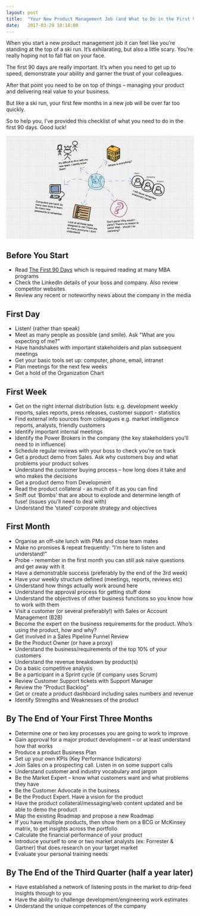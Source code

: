 ```yaml
---
layout: post
title:  "Your New Product Management Job (and What to Do in the First 90 Days)"
date:   2017-03-29 10:18:00
---
```


When you start a new product management job it can feel like you’re standing at the top of a ski run. It’s exhilarating, but also a little scary. You’re really hoping not to fall flat on your face.

The first 90 days are really important. It’s when you need to get up to speed, demonstrate your ability and garner the trust of your colleagues.

After that point you need to be on top of things – managing your product and delivering real value to your business.

But like a ski run, your first few months in a new job will be over far too quickly.

So to help you, I’ve provided this checklist of what you need to do in the first 90 days. Good luck!


![New PMC](/assets/images/articles/new-PM-job.png)

<!--more-->

## Before You Start

- Read [The First 90 Days](https://www.amazon.com/First-90-Days-Strategies-Expanded/dp/1422188612/ref=sr_1_1?ie=UTF8&qid=1492131694&sr=8-1&keywords=The+First+90+Days%2C+Updated+and+Expanded%3A+Proven+Strategies+for+Getting+Up) which is required reading at many MBA programs
- Check the LinkedIn details of your boss and company. Also review competitor websites
- Review any recent or noteworthy news about the company in the media

## First Day

- Listen! (rather than speak)
- Meet as many people as possible (and smile). Ask "What are you expecting of me?"
- Have handshakes with important stakeholders and plan subsequent meetings
- Get your basic tools set up: computer, phone, email, intranet 
- Plan meetings for the next few weeks
- Get a hold of the Organization Chart


## First Week

- Get on the right internal distribution lists: e.g. development weekly reports, sales reports, press releases, customer support - statistics
- Find external info sources from colleagues e.g. market intelligence reports, analysts, friendly customers
- Identify important internal meetings
- Identify the Power Brokers in the company (the key stakeholders you’ll need to in influence)
- Schedule regular reviews with your boss to check you’re on track
- Get a product demo from Sales. Ask why customers buy and what problems your product solves
- Understand the customer buying process – how long does it take and who makes the decisions
- Get a product demo from Development
- Read the product collateral - as much of it as you can find
- Sniff out ‘Bombs’ that are about to explode and determine length of fuse! (issues you’ll need to deal with)
- Understand the ‘stated’ corporate strategy and objectives

## First Month

- Organise an off-site lunch with PMs and close team mates
- Make no promises & repeat frequently: “I’m here to listen and understand!”
- Probe - remember in the first month you can still ask naive questions and get away with it
- Have a demonstrable success (preferably by the end of the 3rd week)
- Have your weekly structure defined (meetings, reports, reviews etc)
- Understand how things actually work around here
- Understand the approval process for getting stuff done
- Understand the objectives of other business functions so you know how to work with them
- Visit a customer (or several preferably!) with Sales or Account Management (B2B)
- Become the expert on the business requirements for the product. Who’s using the product, how and why?
- Get involved in a Sales Pipeline Funnel Review 
- Be the Product Owner (or have a proxy)
- Understand the business/requirements of the top 10% of your customers
- Understand the revenue breakdown by product(s) 
- Do a basic competitive analysis
- Be a participant in a Sprint cycle (if company uses Scrum)
- Review Customer Support tickets with Support Manager
- Review the “Product Backlog”
- Get or create a product dashboard including sales numbers and revenue
- Identify Strengths and Weaknesses of the product

## By The End of Your First Three Months

- Determine one or two key processes you are going to work to improve
- Gain approval for a major product development – or at least understand how that works
- Produce a product Business Plan
- Set up your own KPIs (Key Performance Indicators)
- Join Sales on a prospecting call. Listen in on some support calls
- Understand customer and industry vocabulary and jargon
- Be the Market Expert – know what customers want and what problems they have
- Be the Customer Advocate in the business
- Be the Product Expert. Have a vision for the product
- Have the product collateral/messaging/web content updated and be able to demo the product
- Map the existing Roadmap and propose a new Roadmap
- If you have multiple products, then show them on a BCG or McKinsey matrix, to get insights across the portfolio
- Calculate the financial performance of your product
- Introduce yourself to one or two market analysts (ex: Forrester & Gartner) that does research on your target market  
- Evaluate your personal training needs

## By The End of the Third Quarter (half a year later)

- Have established a network of listening posts in the market to drip-feed insights through to you
- Have the ability to challenge development/engineering work estimates 
- Understand the unique competences of the company

